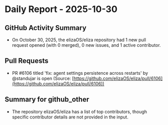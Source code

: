 # Daily Report - 2025-10-30

## GitHub Activity Summary
- On October 30, 2025, the elizaOS/eliza repository had 1 new pull request opened (with 0 merged), 0 new issues, and 1 active contributor.

## Pull Requests
- PR #6106 titled 'fix: agent settings persistence across restarts' by @standujar is open (Source: [https://github.com/elizaOS/eliza/pull/6106](https://github.com/elizaOS/eliza/pull/6106))

## Summary for github_other
- The repository elizaOS/eliza has a list of top contributors, though specific contributor details are not provided in the input.